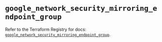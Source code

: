# `google_network_security_mirroring_endpoint_group`

Refer to the Terraform Registry for docs: [`google_network_security_mirroring_endpoint_group`](https://registry.terraform.io/providers/hashicorp/google-beta/6.48.0/docs/resources/google_network_security_mirroring_endpoint_group).
